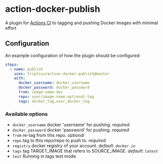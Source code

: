 # action-docker-publish
A plugin for [Actions CI](https://github.com/features/actions) to tagging and pushing Docker images with minimal effort

## Configuration

An example configuration of how the plugin should be configured:
```yaml
steps:
  - name: publish
    uses: triptixx/action-docker-publish@master
    with:
      docker_username: docker_username
      docker_password: docker_password
      from: image-name-dev
      repo: user/image-name:optional-tag
      tags: docker_tag,over_docker_tag
```

### Available options
- `docker_username`    docker 'username' for pushing. _required_
- `docker_password`    docker 'password' for pushing. _required_
- `from`               re-tag from this repo. _optional_
- `repo`               tag to this repo/repo to push to. _required_
- `registry`           docker registry of your account. _default: `docker.io`_
- `tags`               tag TARGET_IMAGE that refers to SOURCE_IMAGE. _default: `latest`_
- `test`               Running in tags test mode
